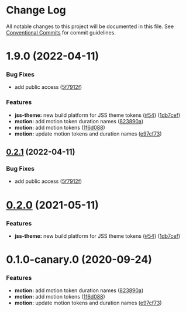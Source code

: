 # Change Log

All notable changes to this project will be documented in this file.
See [Conventional Commits](https://conventionalcommits.org) for commit guidelines.

# 1.9.0 (2022-04-11)


### Bug Fixes

* add public access ([5f7912f](https://github.com/WPMedia/wp-design-tokens/commit/5f7912fa9023d91b437f5f67afb8dc0904f06269))


### Features

* **jss-theme:** new build platform for JSS theme tokens ([#54](https://github.com/WPMedia/wp-design-tokens/issues/54)) ([1db7cef](https://github.com/WPMedia/wp-design-tokens/commit/1db7cef56bd075cd732968dca9ee5e750f616554))
* **motion:** add motion token duration names ([823890a](https://github.com/WPMedia/wp-design-tokens/commit/823890a6572b3610a067a05e54d48e2816df3cc5))
* **motion:** add motion tokens ([1f6d088](https://github.com/WPMedia/wp-design-tokens/commit/1f6d08857346e3e964d0a1ea391f4b220823c661))
* **motion:** update motion tokens and duration names ([e97cf73](https://github.com/WPMedia/wp-design-tokens/commit/e97cf735db950f4706a852811b824babccbbc395))





## [0.2.1](https://github.com/WPMedia/wp-design-tokens/compare/@washingtonpost/motion-tokens@0.2.0...@washingtonpost/motion-tokens@0.2.1) (2022-04-11)


### Bug Fixes

* add public access ([5f7912f](https://github.com/WPMedia/wp-design-tokens/commit/5f7912fa9023d91b437f5f67afb8dc0904f06269))





# [0.2.0](https://github.com/WPMedia/wp-design-tokens/compare/@washingtonpost/motion-tokens@0.1.0-canary.0...@washingtonpost/motion-tokens@0.2.0) (2021-05-11)


### Features

* **jss-theme:** new build platform for JSS theme tokens ([#54](https://github.com/WPMedia/wp-design-tokens/issues/54)) ([1db7cef](https://github.com/WPMedia/wp-design-tokens/commit/1db7cef56bd075cd732968dca9ee5e750f616554))





# 0.1.0-canary.0 (2020-09-24)


### Features

* **motion:** add motion token duration names ([823890a](https://github.com/WPMedia/wp-design-tokens/commit/823890a6572b3610a067a05e54d48e2816df3cc5))
* **motion:** add motion tokens ([1f6d088](https://github.com/WPMedia/wp-design-tokens/commit/1f6d08857346e3e964d0a1ea391f4b220823c661))
* **motion:** update motion tokens and duration names ([e97cf73](https://github.com/WPMedia/wp-design-tokens/commit/e97cf735db950f4706a852811b824babccbbc395))
